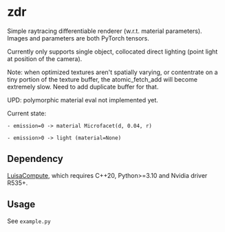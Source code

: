 # zdr

Simple raytracing differentiable renderer (w.r.t. material parameters). Images and parameters are both PyTorch tensors.

Currently only supports single object, collocated direct lighting (point light at position of the camera).

Note: when optimized textures aren't spatially varying, or contentrate on a tiny portion of the texture buffer, the atomic_fetch_add will become extremely slow. Need to add duplicate buffer for that.

UPD: polymorphic material eval not implemented yet.

Current state:

    - emission=0 -> material Microfacet(d, 0.04, r)

    - emission>0 -> light (material=None)

## Dependency

[LuisaCompute](https://github.com/LuisaGroup/LuisaCompute), which requires C++20, Python>=3.10 and Nvidia driver R535+.

## Usage

See `example.py`
